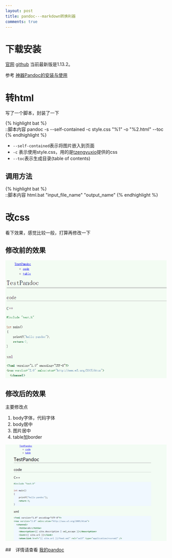 ```yaml
---
layout: post
title: pandoc---markdown转换利器 
comments: true
---
```


# 下载安装

[官网](http://johnmacfarlane.net/pandoc/installing.html)
[github](https://github.com/jgm/pandoc/releases)
当前最新版是1.13.2。

参考
[神器Pandoc的安装与使用](http://zhouyichu.com/misc/Pandoc.html)


# 转html

写了一个脚本，封装了一下

{% highlight bat %}  
::脚本内容
pandoc -s --self-contained -c style.css "%1" -o "%2.html" --toc
{% endhighlight %}  

- `--self-contained`表示将图片嵌入到页面
- `-c` 表示使用style.css，用的是[tzengyuxio](https://github.com/tzengyuxio/pages)提供的css
- `--toc`表示生成目录(table of contents)

## 调用方法

{% highlight bat %}  
::脚本内容
html.bat "input_file_name" "output_name"
{% endhighlight %}  

# 改css

看下效果，感觉比较一般，打算再修改一下

## 修改前的效果


![修改前的效果](https://raw.githubusercontent.com/CodeJuan/codejuan.github.io/master/images/blog/pandoc/css_origin.png)


## 修改后的效果

主要修改点
1. body字体，代码字体
2. body居中
3. 图片居中
4. table加border

![修改后的效果](https://raw.githubusercontent.com/CodeJuan/codejuan.github.io/master/images/blog/pandoc/css_new.png)




##　详情请查看
[我的pandoc](https://github.com/CodeJuan/pandoc/blob/master/style.css)

